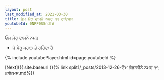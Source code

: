 ```yaml
---
layout: post
last_modified_at: 2021-03-30
title: ਓਮ ਮੇਰੁ ਦਾਮਨੇ ਨਮਹ ੧੧ ਟਾਇਮਸ
youtubeId: 0NPF0SSndfA
---
```

 
 
 ਓਮ ਮੇਰੁ ਦਾਮਨੇ ਨਮਹ  
 
 -  ਜੋ ਮੇਰੂ ਪਹਾੜ ਤੇ ਰਹਿੰਦਾ ਹੈ 
 
  
 
  
 
 
 
 
 
 


{% include youtubePlayer.html id=page.youtubeId %}
 
[Next]({{ site.baseurl }}{% link  split1/_posts/2013-12-26-ਓਮ ਗੰਡਾਲੀਨੇ ਨਮਹ ੧੧ ਟਾਇਮਸ.md%})
 
